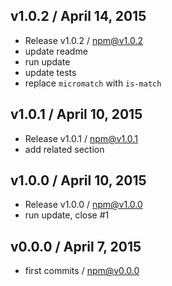 

## v1.0.2 / April 14, 2015
- Release v1.0.2 / npm@v1.0.2  
- update readme
- run update
- update tests
- replace `micromatch` with `is-match`

## v1.0.1 / April 10, 2015
- Release v1.0.1 / npm@v1.0.1
- add related section

## v1.0.0 / April 10, 2015
- Release v1.0.0 / npm@v1.0.0
- run update, close #1

## v0.0.0 / April 7, 2015
- first commits / npm@v0.0.0